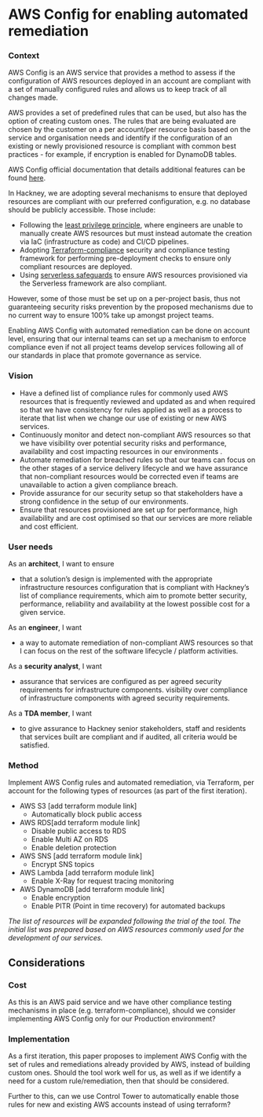 # AWS Config for enabling automated remediation

### Context
AWS Config is an AWS service that provides a method to assess if the configuration of AWS resources deployed in an account are compliant with a set of manually configured rules and allows us to keep track of all changes made.

AWS provides a set of predefined rules that can be used, but also has the option of creating custom ones. The rules that are being evaluated are chosen by the customer on a per account/per resource basis based on the service and organisation needs and identify if the configuration of an existing or newly provisioned resource is compliant with common best practices - for example, if encryption is enabled for DynamoDB tables.

AWS Config official documentation that details additional features can be found [here](https://aws.amazon.com/config/).

In Hackney, we are adopting several mechanisms to ensure that deployed resources are compliant with our preferred configuration, e.g. no database should be publicly accessible. Those include:
- Following the [least privilege principle](./dev_least_principles.md), where engineers are unable to manually create AWS resources but must instead automate the creation via IaC (infrastructure as code) and CI/CD pipelines.
- Adopting [Terraform-compliance](https://playbook.hackney.gov.uk/API-Playbook/terraform_compliance) security and compliance testing framework for performing pre-deployment  checks to ensure only compliant resources are deployed.
- Using [serverless safeguards](https://playbook.hackney.gov.uk/API-Playbook/serverless_safegaurd)  to ensure AWS resources provisioned via the Serverless framework are also compliant.

However, some of those must be set up on a per-project basis, thus not guaranteeing security risks prevention by the proposed mechanisms due to no current way to ensure 100% take up amongst project teams.

Enabling AWS Config with automated remediation can be done on account level, ensuring that our internal teams can set up a mechanism to enforce compliance even if not all project teams develop services following all of our standards in place that promote governance as service.

### Vision
- Have a defined list of compliance rules for commonly used AWS resources that is frequently reviewed and updated as and when required so that we have consistency for rules applied as well as a process to iterate that list when we change our use of existing or new AWS services.
- Continuously monitor and detect non-compliant AWS resources so that we have visibility over potential security risks and performance, availability and cost impacting resources in our environments .
- Automate remediation for breached rules so that our teams can focus on the other stages of a service delivery lifecycle and we have assurance that non-compliant resources would be corrected even if teams are unavailable to action a given compliance breach.
- Provide assurance for our security setup so that stakeholders have a strong confidence in the setup of our environments.
- Ensure that resources provisioned are set up for performance, high availability and are cost optimised so that our services are more reliable and cost efficient.

### User needs
As an **architect**, I want to ensure
- that a solution’s design is implemented with the appropriate infrastructure resources configuration that is compliant with Hackney’s list of compliance requirements, which aim to promote better security, performance, reliability and availability at the lowest possible cost for a given service.

As an **engineer**, I want
- a way to automate remediation of non-compliant AWS resources so that I can focus on the rest of the software lifecycle / platform activities.

As a **security analyst**, I want
- assurance that services are configured as per agreed security requirements for infrastructure components.
visibility over compliance of infrastructure components with agreed security requirements.

As a **TDA member**, I want
- to give assurance to Hackney senior stakeholders, staff and residents that services built are compliant and if audited, all criteria would be satisfied.

### Method
Implement AWS Config rules and automated remediation, via Terraform, per account for the following types of resources (as part of the first iteration).
- AWS S3 [add terraform module link]
    - Automatically block public access
- AWS RDS[add terraform module link]
    - Disable public access to RDS
    - Enable Multi AZ on RDS
    - Enable deletion protection
- AWS SNS [add terraform module link]
    - Encrypt SNS topics
- AWS Lambda [add terraform module link]
    - Enable X-Ray for request tracing monitoring
- AWS DynamoDB [add terraform module link]
    - Enable encryption
    - Enable PITR (Point in time recovery) for automated backups

*The list of resources will be expanded following the trial of the tool. The initial list was prepared based on AWS resources commonly used for the development of our services.*

## Considerations
### Cost
As this is an AWS paid service and we have other compliance testing mechanisms in place (e.g. terraform-compliance), should we consider implementing AWS Config only for our Production environment?

### Implementation
As a first iteration, this paper proposes to implement AWS Config with the set of rules and remediations already provided by AWS, instead of building custom ones. Should the tool work well for us, as well as if we identify a need for a custom rule/remediation, then that should be considered.

Further to this, can we use Control Tower to automatically enable those rules for new and existing AWS accounts instead of using terraform?

